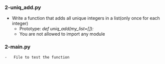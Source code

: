 ### 2-uniq_add.py
-	Write a function that adds all unique integers in a list(only once for each integer)
	-	Prototype: *def uniq_add(my_list=[]):*
	-	You are not allowed to import any module

### 2-main.py
	-	File to test the function 
